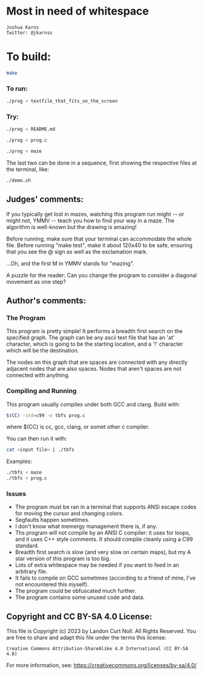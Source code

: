 # Most in need of whitespace

    Joshua Karns  
    Twitter: @jkarnss  

# To build:

```sh
make
```

### To run:

```sh
./prog < textfile_that_fits_on_the_screen
```

### Try:

```sh
./prog < README.md

./prog < prog.c

./prog < maze
```

The last two can be done in a sequence, first showing the respective files at
the terminal, like:

```sh
./demo.sh
```

## Judges' comments:

If you typically get lost in mazes, watching this program run might -- or might not, YMMV --
teach you how to find your way in a maze. The algorithm is well-known but the drawing is amazing!

Before running, make sure that your terminal can accommodate the whole file. Before running "make test",
make it about 120x40 to be safe, ensuring that you see the @ sign as well as the exclamation mark.

...Oh, and the first M in YMMV stands for "mazing".

A puzzle for the reader: Can you change the program to consider a diagonal movement as one step?

## Author's comments:

### The Program
                                
This program is pretty simple! It performs a breadth  first search on the
specified graph. The graph can be any ascii text file  that has an 'at'
character, which is going to be the starting location, and a '!' character
which will be the destination.

The nodes on this graph that are spaces are connected with any directly
adjacent nodes that are also spaces. Nodes that aren't spaces are not 
connected with anything.

### Compiling and Running

This program usually compiles under both GCC and clang. Build with:

```sh
$(CC) -std=c99 -o tbfs prog.c
```

where $(CC) is cc, gcc, clang, or somet other c compiler.

You can then run it with:

```sh
cat <input file> | ./tbfs
```

Examples:

```sh
./tbfs < maze 
./tbfs < prog.c
```

### Issues

- The program must be ran in a terminal that supports ANSI escape codes for
moving the cursor and changing colors.
- Segfaults happen sometimes.
- I don't know what memergy management there is, if any.
- Ths program will not compile by an ANSI C compiler: it uses for loops, and
it uses C++ style comments. It should compile cleanly using a C99 standard.
- Breadth first search is slow (and very slow on certain maps), but my A star
version of this program is too big.
- Lots of extra whitespace may be needed if you want to feed in an arbitrary
file.
- It fails to compile on GCC sometimes (according to a friend of mine, I've
not encountered this myself).
- The program could be obfuscated much further.
- The program contains some unused code and data.

## Copyright and CC BY-SA 4.0 License:

This file is Copyright (c) 2023 by Landon Curt Noll.  All Rights Reserved.
You are free to share and adapt this file under the terms this license:

    Creative Commons Attribution-ShareAlike 4.0 International (CC BY-SA 4.0)

For more information, see: https://creativecommons.org/licenses/by-sa/4.0/
